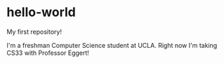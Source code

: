 # hello-world
My first repository!

I'm a freshman Computer Science student at UCLA. Right now I'm taking CS33 with Professor Eggert! 
